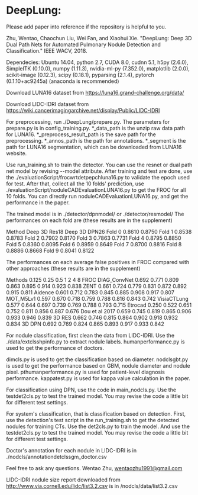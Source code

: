 # DeepLung:

Please add paper into reference if the repository is helpful to you.

Zhu, Wentao, Chaochun Liu, Wei Fan, and Xiaohui Xie. "DeepLung: Deep 3D Dual Path Nets for Automated Pulmonary Nodule Detection and Classification." IEEE WACV, 2018.

Dependecies: Ubuntu 14.04, python 2.7, CUDA 8.0, cudnn 5.1, h5py (2.6.0), SimpleITK (0.10.0), numpy (1.11.3), nvidia-ml-py (7.352.0), matplotlib (2.0.0), scikit-image (0.12.3), scipy (0.18.1), pyparsing (2.1.4), pytorch (0.1.10+ac9245a) (anaconda is recommended)

Download LUNA16 dataset from https://luna16.grand-challenge.org/data/

Download LIDC-IDRI dataset from https://wiki.cancerimagingarchive.net/display/Public/LIDC-IDRI

For preprocessing, run ./DeepLung/prepare.py. The parameters for prepare.py is in config_training.py. *_data_path is the unzip raw data path for LUNA16. *_preprocess_result_path is the save path for the preprocessing. *_annos_path is the path for annotations. *_segment is the path for LUNA16 segmentation, which can be downloaded from LUNA16 website.

Use run_training.sh to train the detector. You can use the resnet or dual path net model by revising --model attribute. After training and test are done, use the ./evaluationScript/frocwrtdetpepchluna16.py to validate the epoch used for test. After that, collect all the 10 folds' prediction, use ./evaluationScript/noduleCADEvaluationLUNA16.py to get the FROC for all 10 folds. You can directly run noduleCADEvaluationLUNA16.py, and get the performance in the paper.

The trained model is in ./detector/dpnmodel/ or ./detector/resmodel/
The performances on each fold are (these results are in the supplement)

Method	Deep 3D Res18	Deep 3D DPN26
Fold 0	0.8610	      0.8750
Fold 1	0.8538	      0.8783
Fold 2	0.7902      	0.8170
Fold 3	0.7863      	0.7731
Fold 4	0.8795	      0.8850
Fold 5	0.8360  	    0.8095
Fold 6	0.8959  	    0.8649
Fold 7	0.8700      	0.8816
Fold 8	0.8886	      0.8668
Fold 9	0.8041    	  0.8122

The performances on each average false positives in FROC compared with other approaches (these results are in the supplement)

Methods         0.125 0.25  0.5 1 2 4 8 FROC
DIAG_ConvNet    0.692 0.771 0.809 0.863 0.895 0.914 0.923 0.838
ZENT            0.661 0.724 0.779 0.831 0.872 0.892 0.915 0.811
Aidence         0.601 0.712 0.783 0.845 0.885 0.908 0.917 0.807
MOT_M5Lv1       0.597 0.670 0.718 0.759 0.788 0.816 0.843 0.742
VisiaCTLung     0.577 0.644 0.697 0.739 0.769 0.788 0.793 0.715
Etrocad         0.250 0.522 0.651 0.752 0.811 0.856 0.887 0.676
Dou et al 2017  0.659 0.745 0.819 0.865 0.906 0.933 0.946 0.839
3D RES          0.662 0.746 0.815 0.864 0.902 0.918 0.932 0.834
3D DPN          0.692 0.769 0.824 0.865 0.893 0.917 0.933 0.842

For nodule classification, first clean the data from LIDC-IDRI. Use the ./data/extclsshpinfo.py to extract nodule labels. humanperformance.py is used to get the performance of doctors. 

dimcls.py is used to get the classification based on diameter. nodclsgbt.py is used to get the performance based on GBM, nodule diameter and nodule pixel. pthumanperformance.py is used for patient-level diagnosis performance. kappatest.py is used for kappa value calculation in the paper.

For classification using DPN, use the code in main_nodcls.py. Use the testdet2cls.py to test the trained model. You may revise the code a little bit for different test settings.

For system's classification, that is classification based on detection. First, use the detection's test script in the run_training.sh to get the detected nodules for training CTs. Use the det2cls.py to train the model. And use the testdet2cls.py to test the trained model. You may revise the code a little bit for different test settings.

Doctor's annotation for each nodule in LIDC-IDRI is in ./nodcls/annotationdetclssgm_doctor.csv

Feel free to ask any questions. Wentao Zhu, wentaozhu1991@gmail.com

LIDC-IDRI nodule size report downloaded from 
http://www.via.cornell.edu/lidc/list3.2.csv is in /nodcls/data/list3.2.csv
